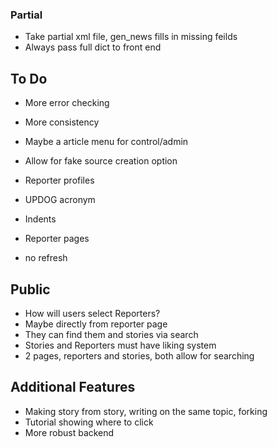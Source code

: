 ### Partial
- Take partial xml file, gen_news fills in missing feilds
- Always pass full dict to front end

## To Do
- More error checking
- More consistency
- Maybe a article menu for control/admin
- Allow for fake source creation option

- Reporter profiles
- UPDOG acronym
- Indents
- Reporter pages
- no refresh

## Public 
- How will users select Reporters?
- Maybe directly from reporter page
- They can find them and stories via search
- Stories and Reporters must have liking system
- 2 pages, reporters and stories, both allow for searching 

## Additional Features
- Making story from story, writing on the same topic, forking
- Tutorial showing where to click
- More robust backend
